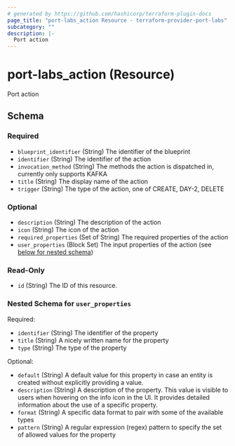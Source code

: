 ```yaml
---
# generated by https://github.com/hashicorp/terraform-plugin-docs
page_title: "port-labs_action Resource - terraform-provider-port-labs"
subcategory: ""
description: |-
  Port action
---
```


# port-labs_action (Resource)

Port action



<!-- schema generated by tfplugindocs -->
## Schema

### Required

- `blueprint_identifier` (String) The identifier of the blueprint
- `identifier` (String) The identifier of the action
- `invocation_method` (String) The methods the action is dispatched in, currently only supports KAFKA
- `title` (String) The display name of the action
- `trigger` (String) The type of the action, one of CREATE, DAY-2, DELETE

### Optional

- `description` (String) The description of the action
- `icon` (String) The icon of the action
- `required_properties` (Set of String) The required properties of the action
- `user_properties` (Block Set) The input properties of the action (see [below for nested schema](#nestedblock--user_properties))

### Read-Only

- `id` (String) The ID of this resource.

<a id="nestedblock--user_properties"></a>
### Nested Schema for `user_properties`

Required:

- `identifier` (String) The identifier of the property
- `title` (String) A nicely written name for the property
- `type` (String) The type of the property

Optional:

- `default` (String) A default value for this property in case an entity is created without explicitly providing a value.
- `description` (String) A description of the property. This value is visible to users when hovering on the info icon in the UI. It provides detailed information about the use of a specific property.
- `format` (String) A specific data format to pair with some of the available types
- `pattern` (String) A regular expression (regex) pattern to specify the set of allowed values for the property


